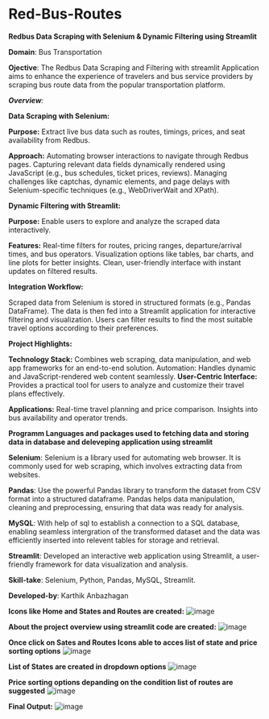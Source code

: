 # Red-Bus-Routes

**Redbus Data Scraping with Selenium & Dynamic Filtering using Streamlit**

**Domain**: Bus Transportation

**Ojective**:
The Redbus Data Scraping and Filtering with streamlit Application aims to enhance the experience of travelers and bus service providers by scraping bus route data from the popular transportation platform.

_**Overview**:_

**Data Scraping with Selenium:**

**Purpose:** Extract live bus data such as routes, timings, prices, and seat availability from Redbus.

**Approach:**
Automating browser interactions to navigate through Redbus pages.
Capturing relevant data fields dynamically rendered using JavaScript (e.g., bus schedules, ticket prices, reviews).
Managing challenges like captchas, dynamic elements, and page delays with Selenium-specific techniques (e.g., WebDriverWait and XPath).

**Dynamic Filtering with Streamlit:**

**Purpose:** Enable users to explore and analyze the scraped data interactively.

**Features:**
Real-time filters for routes, pricing ranges, departure/arrival times, and bus operators.
Visualization options like tables, bar charts, and line plots for better insights.
Clean, user-friendly interface with instant updates on filtered results.

**Integration Workflow:**

Scraped data from Selenium is stored in structured formats (e.g., Pandas DataFrame).
The data is then fed into a Streamlit application for interactive filtering and visualization.
Users can filter results to find the most suitable travel options according to their preferences.

**Project Highlights:**

**Technology Stack:** Combines web scraping, data manipulation, and web app frameworks for an end-to-end solution.
Automation: Handles dynamic and JavaScript-rendered web content seamlessly.
**User-Centric Interface:** Provides a practical tool for users to analyze and customize their travel plans effectively.

**Applications:**
Real-time travel planning and price comparison.
Insights into bus availability and operator trends.

**Programm Languages and packages used to fetching data and storing data in database and deleveping application using streamlit**

**Selenium**: Selenium is a library used for automating web browser. It is commonly used for web scraping, which involves extracting data from websites.

**Pandas**: Use the powerful Pandas library to transform the dataset from CSV format into a structured dataframe. Pandas helps data manipulation, cleaning and preprocessing, ensuring that data was ready for analysis.

**MySQL**: With help of sql to establish a connection to a SQL database, enabling seamless intergration of the transformed dataset and the data was efficiently inserted into relevent tables for storage and retrieval.

**Streamlit**: Developed an interactive web application using Streamlit, a user-friendly framework for data visualization and analysis.

**Skill-take**:
Selenium, Python, Pandas, MySQL, Streamlit.

**Developed-by**: Karthik Anbazhagan

**Icons like Home and States and Routes are created:**
![image](https://github.com/user-attachments/assets/4519e037-304f-4ac5-b535-044e8d430ccf)

**About the project overview using streamlit code are created:**
![image](https://github.com/user-attachments/assets/2c899020-410d-4a0c-b207-9f5ee6f6277d)

**Once click on Sates and Routes Icons able to acces list of state and price sorting options**
![image](https://github.com/user-attachments/assets/81083b5c-1f57-45a2-a7ea-c0947c65c979)

**List of States are created in dropdown options**
![image](https://github.com/user-attachments/assets/b9ea50f6-9772-41c7-aa5d-94a42ccc9a9c)

**Price sorting options depanding on the condition list of routes are suggested**
![image](https://github.com/user-attachments/assets/6a2ebac7-6789-4519-a483-d9dff67c0d6a)

**Final Output:**
![image](https://github.com/user-attachments/assets/981c9e1a-e79e-44ae-8fa7-746802ccf70a)



